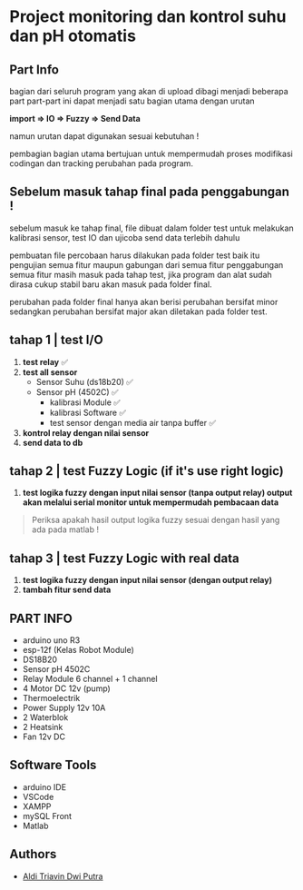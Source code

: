 # Project monitoring dan kontrol suhu dan pH otomatis

## Part Info

bagian dari seluruh program yang akan di upload dibagi menjadi beberapa part
part-part ini dapat menjadi satu bagian utama dengan urutan

**import => IO => Fuzzy => Send Data**

namun urutan dapat digunakan sesuai kebutuhan !

pembagian bagian utama bertujuan untuk mempermudah proses modifikasi codingan dan tracking perubahan pada program.

## Sebelum masuk tahap final pada penggabungan !

sebelum masuk ke tahap final, file dibuat dalam folder test untuk melakukan kalibrasi sensor, test IO dan ujicoba send data 
terlebih dahulu

pembuatan file percobaan harus dilakukan pada folder test baik itu pengujian semua fitur maupun gabungan dari semua fitur
penggabungan semua fitur masih masuk pada tahap test, jika program dan alat sudah dirasa cukup stabil baru akan masuk pada folder final.

perubahan pada folder final hanya akan berisi perubahan bersifat minor sedangkan perubahan bersifat major akan diletakan pada folder test.

## tahap 1 | test I/O 

1. **test relay** :white_check_mark:
2. **test all sensor** 
    * Sensor Suhu (ds18b20) :white_check_mark:
    * Sensor pH (4502C) :white_check_mark:
        * kalibrasi Module :white_check_mark:
        * kalibrasi Software :white_check_mark:
        * test sensor dengan media air tanpa buffer :white_check_mark:
3. **kontrol relay dengan nilai sensor** 
4. **send data to db**

## tahap 2 | test Fuzzy Logic (if it's use right logic) 

1. **test logika fuzzy dengan input nilai sensor (tanpa output relay) output akan melalui serial monitor untuk mempermudah pembacaan data**

>Periksa apakah hasil output logika fuzzy sesuai dengan hasil yang ada pada matlab !

## tahap 3 | test Fuzzy Logic with real data 

1. **test logika fuzzy dengan input nilai sensor (dengan output relay)**
2.  **tambah fitur send data** 

## PART INFO

* arduino uno R3
* esp-12f (Kelas Robot Module)
* DS18B20
* Sensor pH 4502C
* Relay Module 6 channel + 1 channel
* 4 Motor DC 12v (pump)
* Thermoelectrik
* Power Supply 12v 10A
* 2 Waterblok
* 2 Heatsink
* Fan 12v DC

## Software Tools

* arduino IDE
* VSCode
* XAMPP
* mySQL Front
* Matlab
## Authors

- [Aldi Triavin Dwi Putra](https://www.https://github.com/triavin)